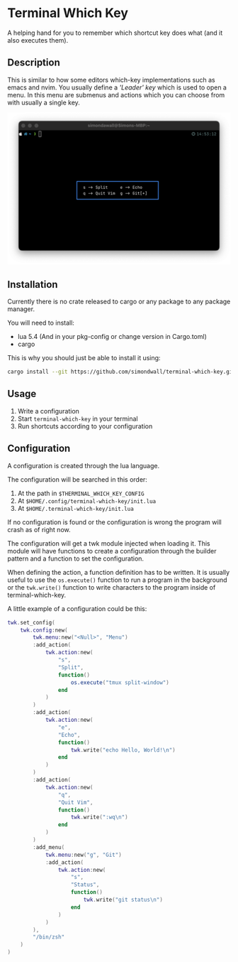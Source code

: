# Terminal Which Key

A helping hand for you to remember which shortcut key does what (and it also executes them).

## Description

This is similar to how some editors which-key implementations such as emacs and nvim.
You usually define a *'Leader' key* which is used to open a menu.
In this menu are submenus and actions which you can choose from with usually a single key.

![Screenshot](https://github.com/simondwall/terminal-which-key/blob/main/doc/Screenshot.png)

## Installation

Currently there is no crate released to cargo or any package to any package manager.

You will need to install:
- lua 5.4 (And in your pkg-config or change version in Cargo.toml)
- cargo

This is why you should just be able to install it using:
```bash
cargo install --git https://github.com/simondwall/terminal-which-key.git
```

## Usage

1. Write a configuration
2. Start `terminal-which-key` in your terminal
3. Run shortcuts according to your configuration

## Configuration

A configuration is created through the lua language.

The configuration will be searched in this order:

1. At the path in `$THERMINAL_WHICH_KEY_CONFIG`
2. At `$HOME/.config/terminal-which-key/init.lua`
3. At `$HOME/.terminal-which-key/init.lua`

If no configuration is found or the configuration is wrong the program will crash as of right now.

The configuration will get a twk module injected when loading it.
This module will have functions to create a configuration through the builder pattern and a function to set the configuration.

When defining the action, a function definition has to be written.
It is usually useful to use the `os.execute()` function to run a program in the background or the `twk.write()` function to write characters to the program inside of terminal-which-key.

A little example of a configuration could be this:

```lua
twk.set_config(
    twk.config:new(
        twk.menu:new("<Null>", "Menu")
        :add_action(
            twk.action:new(
                "s",
                "Split",
                function()
                    os.execute("tmux split-window")
                end
            )
        )
        :add_action(
            twk.action:new(
                "e",
                "Echo",
                function()
                    twk.write("echo Hello, World!\n")
                end
            )
        )
        :add_action(
            twk.action:new(
                "q",
                "Quit Vim",
                function()
                    twk.write(":wq\n")
                end
            )
        )
        :add_menu(
            twk.menu:new("g", "Git")
            :add_action(
                twk.action:new(
                    "s",
                    "Status",
                    function()
                        twk.write("git status\n")
                    end
                )
            )
        ),
        "/bin/zsh"
    )
)
```
